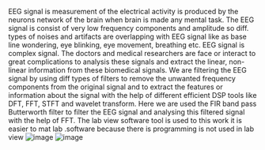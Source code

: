 EEG signal is measurement of the electrical
activity is produced by the neurons network of the brain when
brain is made any mental task. The EEG signal is consist of
very low frequency components and amplitude so diff. types of
noises and artifacts are overlapping with EEG signal like as
base line wondering, eye blinking, eye movement, breathing
etc. EEG signal is complex signal. The doctors and medical
researchers are face or interact to great complications to
analysis these signals and extract the linear, non-linear
information from these biomedical signals. We are filtering the
EEG signal by using diff types of filters to remove the
unwanted frequency components from the original signal and
to extract the features or information about the signal with
the help of different efficient DSP tools like DFT, FFT, STFT and
wavelet transform. Here we are used the FIR band pass
Butterworth filter to filter the EEG signal and analysing this
filtered signal with the help of FFT. The lab view software tool
is used to this work it is easier to mat lab .software because
there is programming is not used in lab view 
![image](https://github.com/rajvardhan-dot/EEG-SIGNAL-FREQUENCY-CLASSIFICATION/assets/81967399/90f27dae-66ef-4d94-9d0e-e7aaddc2d7ca)
![image](https://github.com/rajvardhan-dot/EEG-SIGNAL-FREQUENCY-CLASSIFICATION/assets/81967399/e4dc5881-758c-44a0-9729-82b7d352c429)


